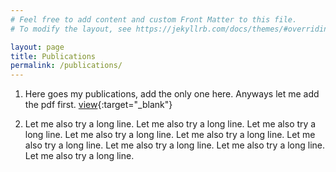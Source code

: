 ```yaml
---
# Feel free to add content and custom Front Matter to this file.
# To modify the layout, see https://jekyllrb.com/docs/themes/#overriding-theme-defaults

layout: page
title: Publications
permalink: /publications/
---
```


1. Here goes my publications, add the only one here. Anyways let me add the pdf first. [view](/files/AAMAS25_Logic_of_Knowledge_and_Cognitive_Ability-with_Appendix.pdf){:target="_blank"}

2. Let me also try a long line. Let me also try a long line. Let me also try a long line.
Let me also try a long line. Let me also try a long line. Let me also try a long line.
Let me also try a long line. Let me also try a long line. Let me also try a long line. 